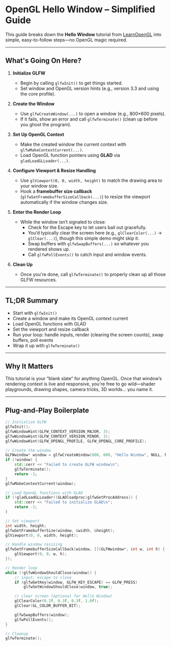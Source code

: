 # OpenGL Hello Window – Simplified Guide

This guide breaks down the **Hello Window** tutorial from [LearnOpenGL](https://learnopengl.com/Getting-started/Hello-Window) into simple, easy-to-follow steps—no OpenGL magic required.

---

##  What's Going On Here?

1. **Initialize GLFW**  
   - Begin by calling `glfwInit()` to get things started.
   - Set window and OpenGL version hints (e.g., version 3.3 and using the core profile).

2. **Create the Window**  
   - Use `glfwCreateWindow(...)` to open a window (e.g., 800×600 pixels).
   - If it fails, show an error and call `glfwTerminate()` (clean up before you ghost the program).

3. **Set Up OpenGL Context**  
   - Make the created window the current context with `glfwMakeContextCurrent(...)`.
   - Load OpenGL function pointers using **GLAD** via `gladLoadGLLoader(...)`.

4. **Configure Viewport & Resize Handling**  
   - Use `glViewport(0, 0, width, height)` to match the drawing area to your window size.  
   - Hook a **framebuffer size callback** (`glfwSetFramebufferSizeCallback(...)`) to resize the viewport automatically if the window changes size.  

5. **Enter the Render Loop**  
   - While the window isn’t signaled to close:
     - Check for the Escape key to let users bail out gracefully.
     - You’d typically clear the screen here (e.g., `glClearColor(...)` → `glClear(...)`), though this simple demo might skip it.
     - Swap buffers with `glfwSwapBuffers(...)` so whatever you rendered shows up.
     - Call `glfwPollEvents()` to catch input and window events.  

6. **Clean Up**  
   - Once you're done, call `glfwTerminate()` to properly clean up all those GLFW resources.  

---

##  TL;DR Summary

- Start with `glfwInit()`
- Create a window and make its OpenGL context current
- Load OpenGL functions with GLAD
- Set the viewport and resize callback
- Run your loop: handle inputs, render (clearing the screen counts), swap buffers, poll events
- Wrap it up with `glfwTerminate()`

---

##  Why It Matters

This tutorial is your “blank slate” for anything OpenGL. Once that window’s rendering context is live and responsive, you're free to go wild—shader playgrounds, drawing shapes, camera tricks, 3D worlds... you name it.

---

##  Plug-and-Play Boilerplate

```cpp
// Initialize GLFW
glfwInit();
glfwWindowHint(GLFW_CONTEXT_VERSION_MAJOR, 3);
glfwWindowHint(GLFW_CONTEXT_VERSION_MINOR, 3);
glfwWindowHint(GLFW_OPENGL_PROFILE, GLFW_OPENGL_CORE_PROFILE);

// Create the window
GLFWwindow* window = glfwCreateWindow(800, 600, "Hello Window", NULL, NULL);
if (!window) {
    std::cerr << "Failed to create GLFW window\n";
    glfwTerminate();
    return -1;
}
glfwMakeContextCurrent(window);

// Load OpenGL functions with GLAD
if (!gladLoadGLLoader((GLADloadproc)glfwGetProcAddress)) {
    std::cerr << "Failed to initialize GLAD\n";
    return -1;
}

// Set viewport
int width, height;
glfwGetFramebufferSize(window, &width, &height);
glViewport(0, 0, width, height);

// Handle window resizing
glfwSetFramebufferSizeCallback(window, [](GLFWwindow*, int w, int h) {
    glViewport(0, 0, w, h);
});

// Render loop
while (!glfwWindowShouldClose(window)) {
    // input: escape to close
    if (glfwGetKey(window, GLFW_KEY_ESCAPE) == GLFW_PRESS)
        glfwSetWindowShouldClose(window, true);

    // clear screen (optional for Hello Window)
    glClearColor(0.2f, 0.3f, 0.3f, 1.0f);
    glClear(GL_COLOR_BUFFER_BIT);

    glfwSwapBuffers(window);
    glfwPollEvents();
}

// Cleanup
glfwTerminate();
```
